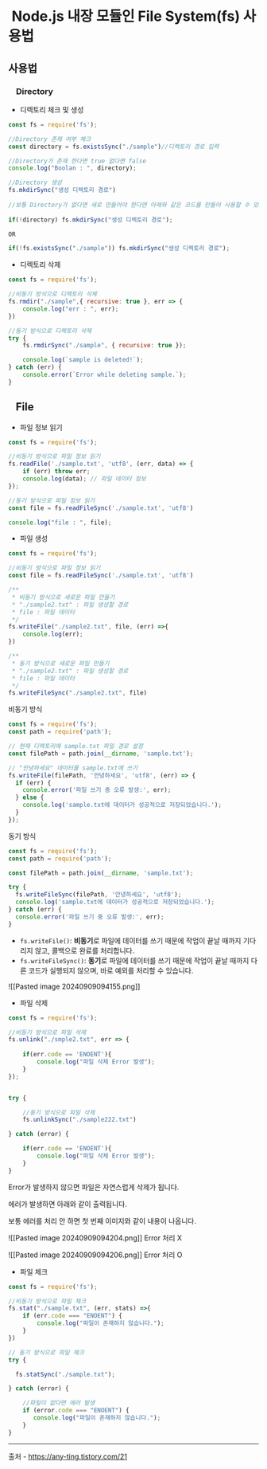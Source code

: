 
#  Node.js 내장 모듈인 File System(fs) 사용법


## 사용법

###     Directory

- 디렉토리 체크 및 생성

```js
const fs = require('fs');

//Directory 존재 여부 체크
const directory = fs.existsSync("./sample")//디렉토리 경로 입력

//Directory가 존재 한다면 true 없다면 false
console.log("Boolan : ", directory);

//Directory 생성
fs.mkdirSync("생성 디렉토리 경로")
 
//보통 Directory가 없다면 새로 만들어야 한다면 아래와 같은 코드를 만들어 사용할 수 있다.
 
if(!directory) fs.mkdirSync("생성 디렉토리 경로");

OR

if(!fs.existsSync("./sample")) fs.mkdirSync("생성 디렉토리 경로");
```

- 디렉토리 삭제

```js
const fs = require('fs');

//비동기 방식으로 디렉토리 삭제
fs.rmdir("./sample",{ recursive: true }, err => {
    console.log("err : ", err);
})

//동기 방식으로 디렉토리 삭제
try {
    fs.rmdirSync("./sample", { recursive: true });

    console.log(`sample is deleted!`);
} catch (err) {
    console.error(`Error while deleting sample.`);
}
```

##    File

- 파일 정보 읽기

```js
const fs = require('fs');

//비동기 방식으로 파일 정보 읽기
fs.readFile('./sample.txt', 'utf8', (err, data) => {
    if (err) throw err;
    console.log(data); // 파일 데이터 정보
});

//동기 방식으로 파일 정보 읽기
const file = fs.readFileSync('./sample.txt', 'utf8')

console.log("file : ", file);
```


- 파일 생성

```js
const fs = require('fs');

//비동기 방식으로 파일 정보 읽기
const file = fs.readFileSync('./sample.txt', 'utf8')

/**
 * 비동기 방식으로 새로운 파일 만들기
 * "./sample2.txt" : 파일 생성할 경로
 * file : 파일 데이터
 */
fs.writeFile("./sample2.txt", file, (err) =>{
    console.log(err);
})

/**
 * 동기 방식으로 새로운 파일 만들기
 * "./sample2.txt" : 파일 생성할 경로
 * file : 파일 데이터
 */
fs.writeFileSync("./sample2.txt", file)
```

비동기 방식
```js
const fs = require('fs');
const path = require('path');

// 현재 디렉토리에 sample.txt 파일 경로 설정
const filePath = path.join(__dirname, 'sample.txt');

// "안녕하세요" 데이터를 sample.txt에 쓰기
fs.writeFile(filePath, '안녕하세요', 'utf8', (err) => {
  if (err) {
    console.error('파일 쓰기 중 오류 발생:', err);
  } else {
    console.log('sample.txt에 데이터가 성공적으로 저장되었습니다.');
  }
});

```

동기 방식
```js
const fs = require('fs');
const path = require('path');

const filePath = path.join(__dirname, 'sample.txt');

try {
  fs.writeFileSync(filePath, '안녕하세요', 'utf8');
  console.log('sample.txt에 데이터가 성공적으로 저장되었습니다.');
} catch (err) {
  console.error('파일 쓰기 중 오류 발생:', err);
}

```


- `fs.writeFile()`: **비동기**로 파일에 데이터를 쓰기 때문에 작업이 끝날 때까지 기다리지 않고, 콜백으로 완료를 처리합니다.
- `fs.writeFileSync()`: **동기**로 파일에 데이터를 쓰기 때문에 작업이 끝날 때까지 다른 코드가 실행되지 않으며, 바로 예외를 처리할 수 있습니다.


![[Pasted image 20240909094155.png]]

- 파일 삭제

```js
const fs = require('fs');

//비동기 방식으로 파일 삭제
fs.unlink("./smple2.txt", err => {
    
    if(err.code == 'ENOENT'){
        console.log("파일 삭제 Error 발생");
    }
});


try {

	//동기 방식으로 파일 삭제
    fs.unlinkSync("./sample222.txt")

} catch (error) {

    if(err.code == 'ENOENT'){
        console.log("파일 삭제 Error 발생");
    }
}
```

Error가 발생하지 않으면 파일은 자연스럽게 삭제가 됩니다.

에러가 발생하면 아래와 같이 출력됩니다.

보통 에러를 처리 안 하면 첫 번째 이미지와 같이 내용이 나옵니다.

![[Pasted image 20240909094204.png]]
Error 처리 X

![[Pasted image 20240909094206.png]]
Error 처리 O

- 파일 체크

```js
const fs = require('fs');

//비동기 방식으로 파일 체크
fs.stat("./sample.txt", (err, stats) =>{
    if (err.code === "ENOENT") {
        console.log("파일이 존재하지 않습니다.");
    }
})

// 동기 방식으로 파일 체크
try {

  fs.statSync("./sample.txt");

} catch (error) {

	//파일이 없다면 에러 발생
    if (error.code === "ENOENT") {
       console.log("파일이 존재하지 않습니다.");
    }
}
```


---
출처 - https://any-ting.tistory.com/21